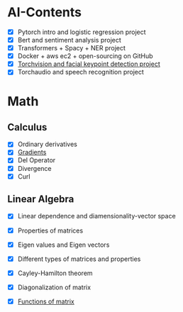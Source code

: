 # AI-Contents

- [x] Pytorch intro and logistic regression project
- [x] Bert and sentiment analysis project
- [x] Transformers + Spacy + NER project
- [x] Docker + aws ec2 + open-sourcing on GitHub
- [x] [Torchvision and facial keypoint detection project](https://drive.google.com/file/d/1CF3pVG-KLD9tCGQoZisstsdYhQWUslLM/view?usp=sharing)
- [x] Torchaudio and speech recognition project

# Math

## Calculus

- [x] Ordinary derivatives
- [x] [Gradients](https://drive.google.com/file/d/14p3M_E7qmIfK9xAu1CTU6VcDExXNPv6S/view?usp=sharing)
- [x] Del Operator
- [x] Divergence
- [x] Curl

## Linear Algebra

- [x] Linear dependence and diamensionality-vector space
- [x] Properties of matrices
- [x] Eigen values and Eigen vectors
- [x] Different types of matrices and properties
- [x] Cayley-Hamilton theorem
- [x] Diagonalization of matrix
- [x] [Functions of matrix](https://drive.google.com/file/d/1CF3pVG-KLD9tCGQoZisstsdYhQWUslLM/view?usp=sharing)


